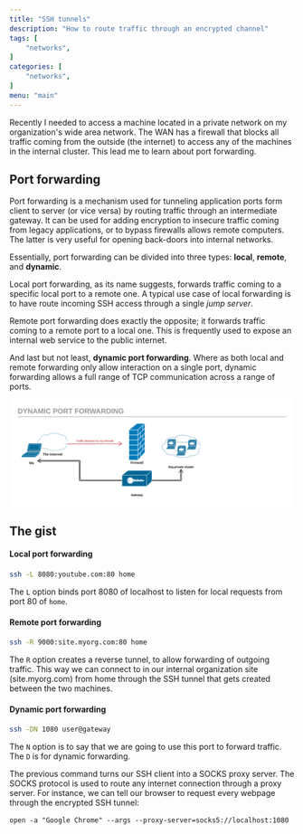 ```yaml
---
title: "SSH tunnels"
description: "How to route traffic through an encrypted channel"
tags: [
    "networks",
]
categories: [
    "networks",
]
menu: "main"
---
```


Recently I needed to access a machine located in a private network on my organization's wide area network. The WAN has a firewall that blocks all traffic coming from the outside (the internet) to access any of the machines in the internal cluster. This lead me to learn about port forwarding.

## Port forwarding
Port forwarding is a mechanism used for tunneling application ports form client to server (or vice versa) by routing traffic through an intermediate gateway. It can be used for adding encryption to insecure traffic coming from legacy applications, or to bypass firewalls allows remote computers. The latter is very useful for opening back-doors into internal networks.

Essentially, port forwarding can be divided into three types: **local**, **remote**, and **dynamic**.

Local port forwarding, as its name suggests, forwards traffic coming to a specific local port to a remote one. A typical use case of local forwarding is to have route incoming SSH access through a single _jump server_. 

Remote port forwarding does exactly the opposite; it forwards traffic coming to a remote port to a local one. This is frequently used to expose an internal web service to the public internet.

And last but not least, **dynamic port forwarding**. Where as both local and remote forwarding only allow interaction on a single port, dynamic forwarding allows a full range of TCP communication across a range of ports.


![Dynamic port forwarding](ssh-tunnels.png "Dynamic port forwarding")
## The gist

#### Local port forwarding
```sh
ssh -L 8080:youtube.com:80 home
```

The `L` option binds port 8080 of localhost to listen for local requests from port 80 of `home`. 
#### Remote port forwarding
```sh
ssh -R 9000:site.myorg.com:80 home
```
The `R` option creates a reverse tunnel, to allow forwarding of outgoing traffic. This way we can connect to in our internal organization site (site.myorg.com) from home through the SSH tunnel that gets created between the two machines. 

#### Dynamic port forwarding
```sh
ssh -DN 1080 user@gateway
```
The `N` option is to say that we are going to use this port to forward traffic. The `D` is for dynamic forwarding. 

The previous command turns our SSH client into a SOCKS proxy server. The SOCKS protocol is used to route any internet connection through a proxy server. For instance, we can tell our browser to request every webpage through the encrypted SSH tunnel:
```
open -a "Google Chrome" --args --proxy-server=socks5://localhost:1080
```